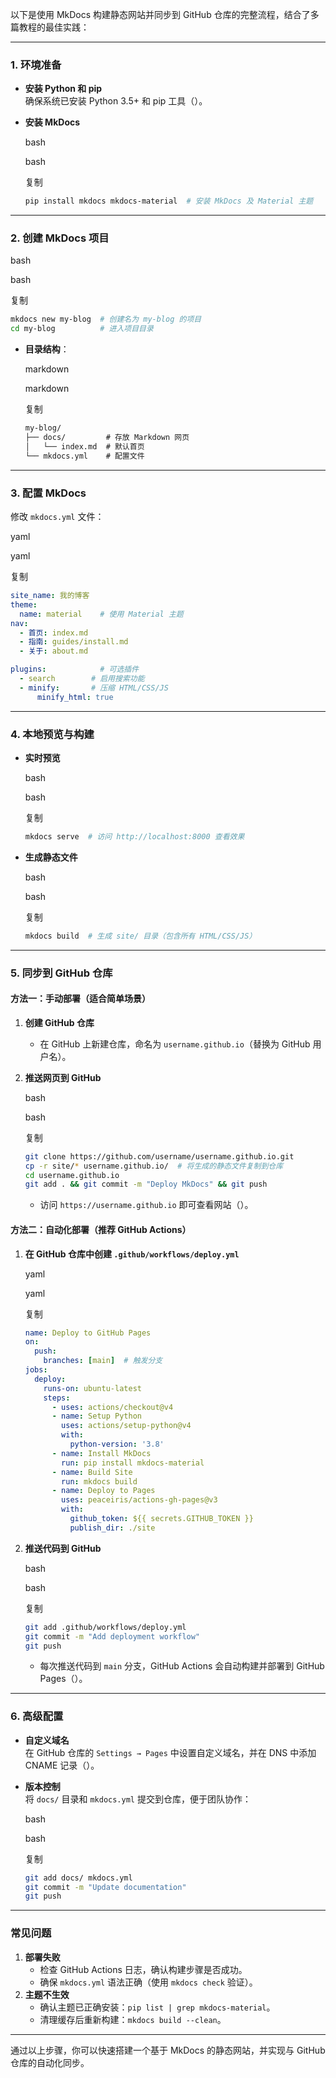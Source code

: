 以下是使用 MkDocs 构建静态网站并同步到 GitHub 仓库的完整流程，结合了多篇教程的最佳实践：

---

### ​**1. 环境准备**​

- ​**安装 Python 和 pip**​  
    确保系统已安装 Python 3.5+ 和 pip 工具（）。
- ​**安装 MkDocs**​
    
    bash
    
    bash
    
    复制
    
    ```bash
    pip install mkdocs mkdocs-material  # 安装 MkDocs 及 Material 主题
    ```
    

---

### ​**2. 创建 MkDocs 项目**​

bash

bash

复制

```bash
mkdocs new my-blog  # 创建名为 my-blog 的项目
cd my-blog          # 进入项目目录
```

- ​**目录结构**​：
    
    markdown
    
    markdown
    
    复制
    
    ```markdown
    my-blog/
    ├── docs/         # 存放 Markdown 网页
    │   └── index.md  # 默认首页
    └── mkdocs.yml    # 配置文件
    ```
    

---

### ​**3. 配置 MkDocs**​

修改 `mkdocs.yml` 文件：

yaml

yaml

复制

```yaml
site_name: 我的博客
theme:
  name: material    # 使用 Material 主题
nav:
  - 首页: index.md
  - 指南: guides/install.md
  - 关于: about.md

plugins:            # 可选插件
  - search        # 启用搜索功能
  - minify:       # 压缩 HTML/CSS/JS
      minify_html: true
```

---

### ​**4. 本地预览与构建**​

- ​**实时预览**​
    
    bash
    
    bash
    
    复制
    
    ```bash
    mkdocs serve  # 访问 http://localhost:8000 查看效果
    ```
    
- ​**生成静态文件**​
    
    bash
    
    bash
    
    复制
    
    ```bash
    mkdocs build  # 生成 site/ 目录（包含所有 HTML/CSS/JS）
    ```
    

---

### ​**5. 同步到 GitHub 仓库**​

#### ​**方法一：手动部署（适合简单场景）​**​

1. ​**创建 GitHub 仓库**​
    - 在 GitHub 上新建仓库，命名为 `username.github.io`（替换为 GitHub 用户名）。
2. ​**推送网页到 GitHub**​
    
    bash
    
    bash
    
    复制
    
    ```bash
    git clone https://github.com/username/username.github.io.git
    cp -r site/* username.github.io/  # 将生成的静态文件复制到仓库
    cd username.github.io
    git add . && git commit -m "Deploy MkDocs" && git push
    ```
    
    - 访问 `https://username.github.io` 即可查看网站（）。

#### ​**方法二：自动化部署（推荐 GitHub Actions）​**​

1. ​**在 GitHub 仓库中创建 `.github/workflows/deploy.yml`**​
    
    yaml
    
    yaml
    
    复制
    
    ```yaml
    name: Deploy to GitHub Pages
    on:
      push:
        branches: [main]  # 触发分支
    jobs:
      deploy:
        runs-on: ubuntu-latest
        steps:
          - uses: actions/checkout@v4
          - name: Setup Python
            uses: actions/setup-python@v4
            with:
              python-version: '3.8'
          - name: Install MkDocs
            run: pip install mkdocs-material
          - name: Build Site
            run: mkdocs build
          - name: Deploy to Pages
            uses: peaceiris/actions-gh-pages@v3
            with:
              github_token: ${{ secrets.GITHUB_TOKEN }}
              publish_dir: ./site
    ```
    
2. ​**推送代码到 GitHub**​
    
    bash
    
    bash
    
    复制
    
    ```bash
    git add .github/workflows/deploy.yml
    git commit -m "Add deployment workflow"
    git push
    ```
    
    - 每次推送代码到 `main` 分支，GitHub Actions 会自动构建并部署到 GitHub Pages（）。

---

### ​**6. 高级配置**​

- ​**自定义域名**​  
    在 GitHub 仓库的 `Settings → Pages` 中设置自定义域名，并在 DNS 中添加 CNAME 记录（）。
- ​**版本控制**​  
    将 `docs/` 目录和 `mkdocs.yml` 提交到仓库，便于团队协作：
    
    bash
    
    bash
    
    复制
    
    ```bash
    git add docs/ mkdocs.yml
    git commit -m "Update documentation"
    git push
    ```
    

---

### ​**常见问题**​

1. ​**部署失败**​
    - 检查 GitHub Actions 日志，确认构建步骤是否成功。
    - 确保 `mkdocs.yml` 语法正确（使用 `mkdocs check` 验证）。
2. ​**主题不生效**​
    - 确认主题已正确安装：`pip list | grep mkdocs-material`。
    - 清理缓存后重新构建：`mkdocs build --clean`。

---

通过以上步骤，你可以快速搭建一个基于 MkDocs 的静态网站，并实现与 GitHub 仓库的自动化同步。